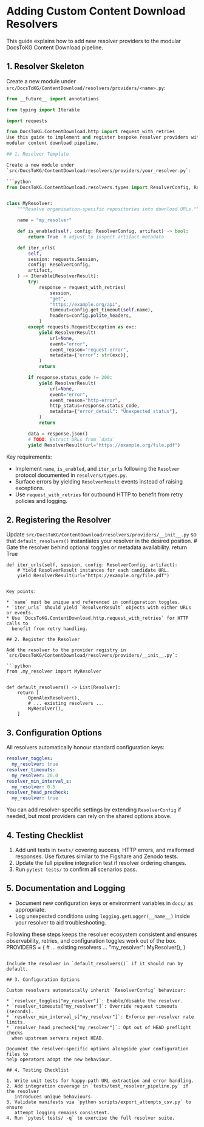 # Adding Custom Content Download Resolvers

This guide explains how to add new resolver providers to the modular
DocsToKG Content Download pipeline.

## 1. Resolver Skeleton

Create a new module under
`src/DocsToKG/ContentDownload/resolvers/providers/<name>.py`:

```python
from __future__ import annotations

from typing import Iterable

import requests

from DocsToKG.ContentDownload.http import request_with_retries
Use this guide to implement and register bespoke resolver providers within the
modular content download pipeline.

## 1. Resolver Template

Create a new module under
`src/DocsToKG/ContentDownload/resolvers/providers/your_resolver.py`:

```python
from DocsToKG.ContentDownload.resolvers.types import ResolverConfig, ResolverResult


class MyResolver:
    """Resolve organisation-specific repositories into download URLs."""

    name = "my_resolver"

    def is_enabled(self, config: ResolverConfig, artifact) -> bool:
        return True  # adjust to inspect artifact metadata

    def iter_urls(
        self,
        session: requests.Session,
        config: ResolverConfig,
        artifact,
    ) -> Iterable[ResolverResult]:
        try:
            response = request_with_retries(
                session,
                "get",
                "https://example.org/api",
                timeout=config.get_timeout(self.name),
                headers=config.polite_headers,
            )
        except requests.RequestException as exc:
            yield ResolverResult(
                url=None,
                event="error",
                event_reason="request-error",
                metadata={"error": str(exc)},
            )
            return

        if response.status_code != 200:
            yield ResolverResult(
                url=None,
                event="error",
                event_reason="http-error",
                http_status=response.status_code,
                metadata={"error_detail": "Unexpected status"},
            )
            return

        data = response.json()
        # TODO: Extract URLs from `data`
        yield ResolverResult(url="https://example.org/file.pdf")
```

Key requirements:

- Implement `name`, `is_enabled`, and `iter_urls` following the
  `Resolver` protocol documented in `resolvers/types.py`.
- Surface errors by yielding `ResolverResult` events instead of raising
  exceptions.
- Use `request_with_retries` for outbound HTTP to benefit from retry
  policies and logging.

## 2. Registering the Resolver

Update `src/DocsToKG/ContentDownload/resolvers/providers/__init__.py`
so that `default_resolvers()` instantiates your resolver in the desired
position.
        # Gate the resolver behind optional toggles or metadata availability.
        return True

    def iter_urls(self, session, config: ResolverConfig, artifact):
        # Yield ResolverResult instances for each candidate URL.
        yield ResolverResult(url="https://example.org/file.pdf")
```

Key points:

* `name` must be unique and referenced in configuration toggles.
* `iter_urls` should yield `ResolverResult` objects with either URLs or events.
* Use `DocsToKG.ContentDownload.http.request_with_retries` for HTTP calls to
  benefit from retry handling.

## 2. Register the Resolver

Add the resolver to the provider registry in
`src/DocsToKG/ContentDownload/resolvers/providers/__init__.py`:

```python
from .my_resolver import MyResolver


def default_resolvers() -> List[Resolver]:
    return [
        OpenAlexResolver(),
        # ... existing resolvers ...
        MyResolver(),
    ]
```

## 3. Configuration Options

All resolvers automatically honour standard configuration keys:

```yaml
resolver_toggles:
  my_resolver: true
resolver_timeouts:
  my_resolver: 20.0
resolver_min_interval_s:
  my_resolver: 0.5
resolver_head_precheck:
  my_resolver: true
```

You can add resolver-specific settings by extending `ResolverConfig` if
needed, but most providers can rely on the shared options above.

## 4. Testing Checklist

1. Add unit tests in `tests/` covering success, HTTP errors, and malformed
   responses. Use fixtures similar to the Figshare and Zenodo tests.
2. Update the full pipeline integration test if resolver ordering changes.
3. Run `pytest tests/` to confirm all scenarios pass.

## 5. Documentation and Logging

- Document new configuration keys or environment variables in
  `docs/` as appropriate.
- Log unexpected conditions using `logging.getLogger(__name__)` inside your
  resolver to aid troubleshooting.

Following these steps keeps the resolver ecosystem consistent and ensures
observability, retries, and configuration toggles work out of the box.
PROVIDERS = {
    # ... existing resolvers ...
    "my_resolver": MyResolver(),
}
```

Include the resolver in `default_resolvers()` if it should run by default.

## 3. Configuration Options

Custom resolvers automatically inherit `ResolverConfig` behaviour:

* `resolver_toggles["my_resolver"]`: Enable/disable the resolver.
* `resolver_timeouts["my_resolver"]`: Override request timeouts (seconds).
* `resolver_min_interval_s["my_resolver"]`: Enforce per-resolver rate limits.
* `resolver_head_precheck["my_resolver"]`: Opt out of HEAD preflight checks
  when upstream servers reject HEAD.

Document the resolver-specific options alongside your configuration files to
help operators adopt the new behaviour.

## 4. Testing Checklist

1. Write unit tests for happy-path URL extraction and error handling.
2. Add integration coverage in `tests/test_resolver_pipeline.py` if the resolver
   introduces unique behaviours.
3. Validate manifests via `python scripts/export_attempts_csv.py` to ensure
   attempt logging remains consistent.
4. Run `pytest tests/ -q` to exercise the full resolver suite.
